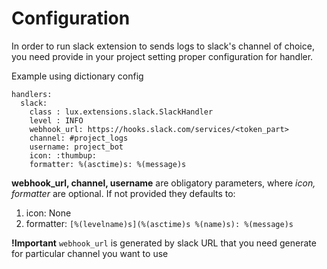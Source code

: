 # Configuration

In order to run slack extension to sends logs to slack's channel of choice,
you need provide in your project setting proper configuration for handler.

Example using dictionary config

```
handlers:
  slack:
    class : lux.extensions.slack.SlackHandler
    level : INFO
    webhook_url: https://hooks.slack.com/services/<token_part>
    channel: #project_logs
    username: project_bot
    icon: :thumbup:
    formatter: %(asctime)s: %(message)s
```

**webhook_url, channel, username** are obligatory parameters, where
*icon, formatter* are optional. If not provided they defaults to:

1. icon: None
2. formatter: `[%(levelname)s](%(asctime)s %(name)s): %(message)s`

**!Important** `webhook_url` is generated by slack URL that you need generate
for particular channel you want to use
